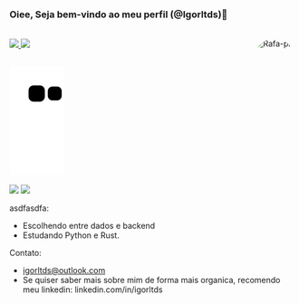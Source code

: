 ### Oiee, Seja bem-vindo ao meu perfil (@Igorltds)👋

<div style="display: inline_block"><br>
  <img align="right" alt="Rafa-pic" height="150" style="border-radius:50px;" src="https://media.discordapp.net/attachments/639956127056134178/890373478988013628/Publicacoes_Instagram_1_1.png?width=676&height=676">
</div>
  
<div align="left">
  <a href="https://github.com/Igorltds">
  <img height="180em" src="https://github-readme-stats.vercel.app/api?username=Igorltds&show_icons=true&theme=dark&include_all_commits=true&count_private=true"/>
  <img height="180em" src="https://github-readme-stats.vercel.app/api/top-langs/?username=Igorltds&layout=compact&langs_count=7&theme=dark"/>
</div>

 ##
 
<div>

  ![Snake animation](https://github.com/rafaballerini/rafaballerini/blob/output/github-contribution-grid-snake.svg)
</div>

<div>
  <a href = "mailto:igorltds@outlook.com"><img src="https://img.shields.io/badge/-Gmail-%23333?style=for-the-badge&logo=gmail&logoColor=white" target="_blank"></a>
  <a href="https://www.linkedin.com/in/igorltds" target="_blank"><img src="https://img.shields.io/badge/-LinkedIn-%230077B5?style=for-the-badge&logo=linkedin&logoColor=white" target="_blank"></a> 
 
</div>


asdfasdfa:
- Escolhendo entre dados e backend
- Estudando Python e Rust.

Contato:
- igorltds@outlook.com
- Se quiser saber mais  sobre mim de forma mais organica, recomendo meu linkedin: linkedin.com/in/igorltds

